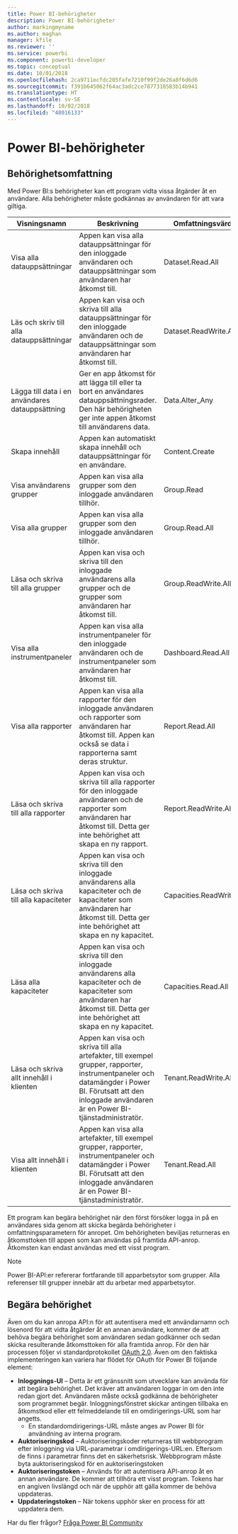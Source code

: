 ```yaml
---
title: Power BI-behörigheter
description: Power BI-behörigheter
author: markingmyname
ms.author: maghan
manager: kfile
ms.reviewer: ''
ms.service: powerbi
ms.component: powerbi-developer
ms.topic: conceptual
ms.date: 10/01/2018
ms.openlocfilehash: 2ca9711ecfdc205fafe7210f99f2de26a8f6d6d6
ms.sourcegitcommit: f391b645062f64ac3adc2ce7877318583b14b941
ms.translationtype: HT
ms.contentlocale: sv-SE
ms.lasthandoff: 10/02/2018
ms.locfileid: "48016133"
---
```

# <a name="power-bi-permissions"></a>Power BI-behörigheter

## <a name="permission-scopes"></a>Behörighetsomfattning

Med Power BI:s behörigheter kan ett program vidta vissa åtgärder åt en användare. Alla behörigheter måste godkännas av användaren för att vara giltiga.

| Visningsnamn | Beskrivning | Omfattningsvärde |
| --- | --- | --- |
| Visa alla datauppsättningar |Appen kan visa alla datauppsättningar för den inloggade användaren och datauppsättningar som användaren har åtkomst till. |Dataset.Read.All |
| Läs och skriv till alla datauppsättningar |Appen kan visa och skriva till alla datauppsättningar för den inloggade användaren och de datauppsättningar som användaren har åtkomst till. |Dataset.ReadWrite.All |
| Lägga till data i en användares datauppsättning |Ger en app åtkomst för att lägga till eller ta bort en användares datauppsättningsrader. Den här behörigheten ger inte appen åtkomst till användarens data. |Data.Alter_Any |
| Skapa innehåll |Appen kan automatiskt skapa innehåll och datauppsättningar för en användare. |Content.Create |
| Visa användarens grupper |Appen kan visa alla grupper som den inloggade användaren tillhör. |Group.Read |
| Visa alla grupper |Appen kan visa alla grupper som den inloggade användaren tillhör. |Group.Read.All |
| Läsa och skriva till alla grupper |Appen kan visa och skriva till den inloggade användarens alla grupper och de grupper som användaren har åtkomst till. |Group.ReadWrite.All |
| Visa alla instrumentpaneler |Appen kan visa alla instrumentpaneler för den inloggade användaren och de instrumentpaneler som användaren har åtkomst till. |Dashboard.Read.All |
| Visa alla rapporter |Appen kan visa alla rapporter för den inloggade användaren och rapporter som användaren har åtkomst till. Appen kan också se data i rapporterna samt deras struktur. |Report.Read.All |
| Läsa och skriva till alla rapporter |Appen kan visa och skriva till alla rapporter för den inloggade användaren och de rapporter som användaren har åtkomst till. Detta ger inte behörighet att skapa en ny rapport. |Report.ReadWrite.All |
| Läsa och skriva till alla kapaciteter |Appen kan visa och skriva till den inloggade användarens alla kapaciteter och de kapaciteter som användaren har åtkomst till. Detta ger inte behörighet att skapa en ny kapacitet. |Capacities.ReadWrite.All |
| Läsa alla kapaciteter |Appen kan visa och skriva till den inloggade användarens alla kapaciteter och de kapaciteter som användaren har åtkomst till. Detta ger inte behörighet att skapa en ny kapacitet. |Capacities.Read.All |
| Läsa och skriva allt innehåll i klienten |Appen kan visa och skriva till alla artefakter, till exempel grupper, rapporter, instrumentpaneler och datamängder i Power BI. Förutsatt att den inloggade användaren är en Power BI-tjänstadministratör. |Tenant.ReadWrite.All |
| Visa allt innehåll i klienten |Appen kan visa alla artefakter, till exempel grupper, rapporter, instrumentpaneler och datamängder i Power BI. Förutsatt att den inloggade användaren är en Power BI-tjänstadministratör. |Tenant.Read.All |

Ett program kan begära behörighet när den först försöker logga in på en användares sida genom att skicka begärda behörigheter i omfattningsparametern för anropet. Om behörigheten beviljas returneras en åtkomsttoken till appen som kan användas på framtida API-anrop. Åtkomsten kan endast användas med ett visst program.

> [!NOTE]
> Power BI-API:er refererar fortfarande till apparbetsytor som grupper. Alla referenser till grupper innebär att du arbetar med apparbetsytor.

## <a name="requesting-permissions"></a>Begära behörighet

Även om du kan anropa API:n för att autentisera med ett användarnamn och lösenord för att vidta åtgärder åt en annan användare, kommer de att behöva begära behörighet som användaren sedan godkänner och sedan skicka resulterande åtkomsttoken för alla framtida anrop. För den här processen följer vi standardprotokollet [OAuth 2.0](http://oauth.net/2/). Även om den faktiska implementeringen kan variera har flödet för OAuth för Power BI följande element:

* **Inloggnings-UI** – Detta är ett gränssnitt som utvecklare kan använda för att begära behörighet. Det kräver att användaren loggar in om den inte redan gjort det. Användaren måste också godkänna de behörigheter som programmet begär. Inloggningsfönstret skickar antingen tillbaka en åtkomstkod eller ett felmeddelande till en omdirigerings-URL som har angetts.
  * En standardomdirigerings-URL måste anges av Power BI för användning av interna program.
* **Auktoriseringskod** – Auktoriseringskoder returneras till webbprogram efter inloggning via URL-parametrar i omdirigerings-URL:en. Eftersom de finns i parametrar finns det en säkerhetsrisk. Webbprogram måste byta auktoriseringskod för en auktoriseringstoken
* **Auktoriseringstoken** – Används för att autentisera API-anrop åt en annan användare. De kommer att tillhöra ett visst program. Tokens har en angiven livslängd och när de upphör att gälla kommer de behöva uppdateras.
* **Uppdateringstoken** – När tokens upphör sker en process för att uppdatera dem.

Har du fler frågor? [Fråga Power BI Community](http://community.powerbi.com/)